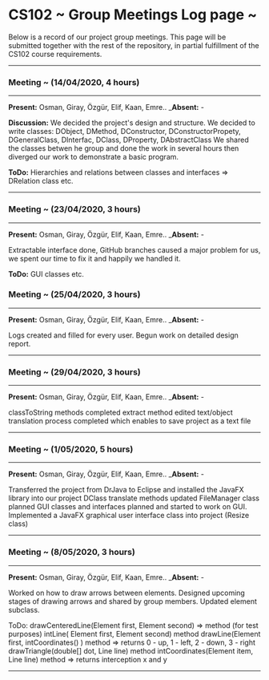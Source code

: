 # CS102 ~ Group Meetings Log page ~

Below is a record of our project group meetings. This page will be submitted together with the rest of the repository, in partial fulfillment of the CS102 course requirements.

****
### Meeting ~ (14/04/2020, 4 hours)
****
**Present:** Osman, Giray, Özgür, Elif, Kaan, Emre..   _**Absent:** -

**Discussion:** 
We decided the project's design and structure. We decided to write classes: DObject, DMethod, DConstructor, DConstructorPropety,
DGeneralClass, DInterfac, DClass, DProperty, DAbstractClass
We shared the classes betwen he group and done the work in several hours then diverged our work to demonstrate a basic program. 

**ToDo:** Hierarchies and relations between classes and interfaces => DRelation class etc.

****
### Meeting ~ (23/04/2020, 3 hours)
****
**Present:** Osman, Giray, Özgür, Elif, Kaan, Emre..   _**Absent:** -

Extractable interface done, GitHub branches caused a major problem for us, we spent our time to fix it and happily we handled it. 

**ToDo:** GUI classes etc.

### Meeting ~ (25/04/2020, 3 hours)
****
**Present:** Osman, Giray, Özgür, Elif, Kaan, Emre..   _**Absent:** -

Logs created and filled for every user. 
Begun work on detailed design report.
****

### Meeting ~ (29/04/2020, 3 hours)
****
**Present:** Osman, Giray, Özgür, Elif, Kaan, Emre..   _**Absent:** -

classToString methods completed
extract method edited
text/object translation process completed which enables to save project as a text file 
****

### Meeting ~ (1/05/2020, 5 hours)
****
**Present:** Osman, Giray, Özgür, Elif, Kaan, Emre..   _**Absent:** -

Transferred the project from DrJava to Eclipse and installed the JavaFX library into our project
DClass translate methods updated
FileManager class planned
GUI classes and interfaces planned and started to work on GUI.
Implemented a JavaFX graphical user interface class into project (Resize class) 
****

### Meeting ~ (8/05/2020, 3 hours)
****
**Present:** Osman, Giray, Özgür, Elif, Kaan, Emre..   _**Absent:** -

Worked on how to draw arrows between elements. 
Designed upcoming stages of drawing arrows and shared by group members.
Updated element subclass.

ToDo: drawCenteredLine(Element first, Element second) => method (for test purposes)
	  intLine( Element first, Element second) method
	  drawLine(Element first, intCoordinates() ) method => returns 0 - up, 1 - left, 2 - down, 3 - right  
	  drawTriangle(double[] dot, Line line) method
	  intCoordinates(Element item, Line line) method => returns interception x and y 
****